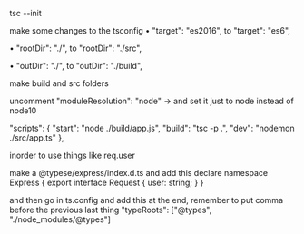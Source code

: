tsc --init

make some changes to the tsconfig
•  "target": "es2016",  to
    "target": "es6", 

• "rootDir": "./", to
"rootDir": "./src",

• "outDir": "./", to
"outDir": "./build",

make build and src folders


uncomment 
"moduleResolution": "node" -> and set it just to node instead of node10


 "scripts": {
    "start": "node ./build/app.js",
    "build": "tsc -p .",
    "dev": "nodemon ./src/app.ts"
  },



inorder to use things like req.user

make a @typese/express/index.d.ts and add this
declare namespace Express {
  export interface Request {
    user: string;
  }
}


and then go in ts.config and add this at the end, remember to put comma before the previous last thing
    "typeRoots": ["@types", "./node_modules/@types"]
